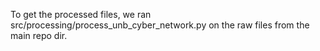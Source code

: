 To get the processed files, we ran src/processing/process_unb_cyber_network.py on the raw files from the main repo dir.